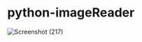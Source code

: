 # python-imageReader

![Screenshot (217)](https://github.com/webDeveloperSilambu/python-imageReader/assets/97620286/f6a32e25-0633-48dd-a09b-9a9f823cd41d)
